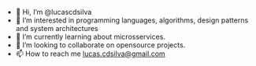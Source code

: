 - 👋 Hi, I’m @lucascdsilva
- 👀 I’m interested in programming languages, algorithms, design patterns and system architectures
- 🌱 I’m currently learning about microsservices.
- 💞️ I’m looking to collaborate on opensource projects.
- 📫 How to reach me lucas.cdsilva@gmail.com

<!---
lucascdsilva/lucascdsilva is a ✨ special ✨ repository because its `README.md` (this file) appears on your GitHub profile.
You can click the Preview link to take a look at your changes.
--->
